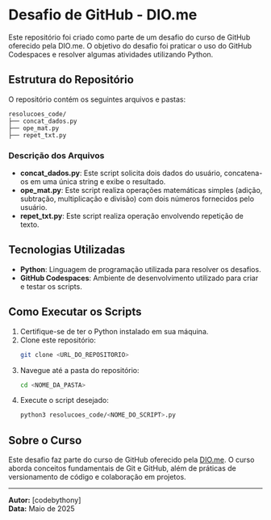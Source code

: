 # Desafio de GitHub - DIO.me

Este repositório foi criado como parte de um desafio do curso de GitHub oferecido pela DIO.me. O objetivo do desafio foi praticar o uso do GitHub Codespaces e resolver algumas atividades utilizando Python.

## Estrutura do Repositório

O repositório contém os seguintes arquivos e pastas:

```
resolucoes_code/
├── concat_dados.py
├── ope_mat.py
├── repet_txt.py
```

### Descrição dos Arquivos

- **concat_dados.py**: Este script solicita dois dados do usuário, concatena-os em uma única string e exibe o resultado.
- **ope_mat.py**: Este script realiza operações matemáticas simples (adição, subtração, multiplicação e divisão) com dois números fornecidos pelo usuário.
- **repet_txt.py**: Este script realiza operação envolvendo repetição de texto.

## Tecnologias Utilizadas

- **Python**: Linguagem de programação utilizada para resolver os desafios.
- **GitHub Codespaces**: Ambiente de desenvolvimento utilizado para criar e testar os scripts.

## Como Executar os Scripts

1. Certifique-se de ter o Python instalado em sua máquina.
2. Clone este repositório:
   ```bash
   git clone <URL_DO_REPOSITORIO>
   ```
3. Navegue até a pasta do repositório:
   ```bash
   cd <NOME_DA_PASTA>
   ```
4. Execute o script desejado:
   ```bash
   python3 resolucoes_code/<NOME_DO_SCRIPT>.py
   ```

## Sobre o Curso

Este desafio faz parte do curso de GitHub oferecido pela [DIO.me](https://www.dio.me/). O curso aborda conceitos fundamentais de Git e GitHub, além de práticas de versionamento de código e colaboração em projetos.

---

**Autor:** [codebythony]  
**Data:** Maio de 2025
